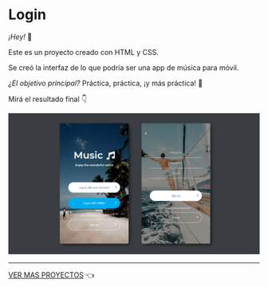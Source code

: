 # Login

*¡Hey!* 👀 

Este es un proyecto creado con HTML y CSS.

Se creó la interfaz de lo que podría ser una app de música para móvil.

*¿El objetivo principal?* Práctica, práctica, ¡y más práctica! 💪

Mirá el resultado final 👇

<img src="https://github.com/lautaronahuelc/login/blob/master/resultado-final.jpg"/>

***

[VER MAS PROYECTOS](https://github.com/lautaronahuelc?tab=repositories) 👈

